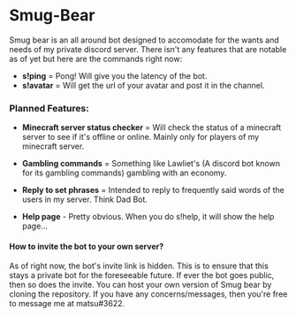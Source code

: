 # Smug-Bear
Smug bear is an all around bot designed to accomodate for the wants and needs of my private discord server. There isn't any features that are notable as of yet but here are the commands right now:

* **s!ping** = Pong! Will give you the latency of the bot.
* **s!avatar** = Will get the url of your avatar and post it in the channel.

### Planned Features:

* **Minecraft server status checker** = Will check the status of a minecraft server to see if it's offline or online. Mainly only for players of my minecraft server.

* **Gambling commands** = Something like Lawliet's (A discord bot known for its gambling commands) gambling with an economy.

* **Reply to set phrases** = Intended to reply to frequently said words of the users in my server. Think Dad Bot.

* **Help page** - Pretty obvious. When you do s!help, it will show the help page...

#### How to invite the bot to your own server?

As of right now, the bot's invite link is hidden. This is to ensure that this stays a private bot for the foreseeable future. If ever the bot goes public, then so does the invite. You can host your own version of Smug bear by cloning the repository. If you have any concerns/messages, then you're free to message me at matsu#3622.
